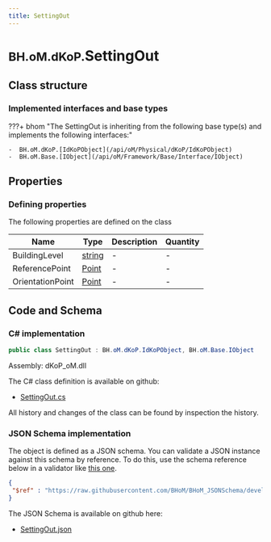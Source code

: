 ```yaml
---
title: SettingOut
---
```


# <small>BH.oM.dKoP.</small>**SettingOut**



## Class structure

### Implemented interfaces and base types

???+ bhom "The SettingOut is inheriting from the following base type(s) and implements the following interfaces:"

    -  BH.oM.dKoP.[IdKoPObject](/api/oM/Physical/dKoP/IdKoPObject)
    -  BH.oM.Base.[IObject](/api/oM/Framework/Base/Interface/IObject)


## Properties



### Defining properties

The following properties are defined on the class

| Name             | Type             | Description      | Quantity         |
|------------------|------------------|------------------|------------------|
| BuildingLevel | [string](https://learn.microsoft.com/en-us/dotnet/api/System.String?view=netstandard-2.0) | - | - |
| ReferencePoint | [Point](/api/oM/Dimensional/Geometry/Vector/Point) | - | - |
| OrientationPoint | [Point](/api/oM/Dimensional/Geometry/Vector/Point) | - | - |


## Code and Schema

### C# implementation

``` C# title="C#"
public class SettingOut : BH.oM.dKoP.IdKoPObject, BH.oM.Base.IObject
```

Assembly: dKoP_oM.dll

The C# class definition is available on github:

- [SettingOut.cs](https://github.com/BHoM/dKoP_Toolkit/blob/develop/dKoP_oM/Geometry\SettingOut.cs)

All history and changes of the class can be found by inspection the history.
### JSON Schema implementation

The object is defined as a JSON schema. You can validate a JSON instance against this schema by reference. To do this, use the schema reference below in a validator like [this one](https://www.jsonschemavalidator.net/).

``` json title="JSON Schema"
{
 "$ref" : "https://raw.githubusercontent.com/BHoM/BHoM_JSONSchema/develop/dKoP_oM/SettingOut.json"
}
```

The JSON Schema is available on github here:

- [SettingOut.json](https://github.com/BHoM/BHoM_JSONSchema/blob/develop/dKoP_oM/SettingOut.json)
